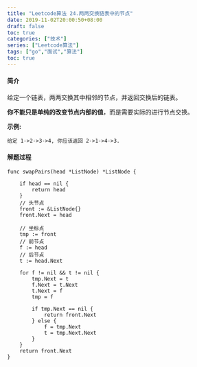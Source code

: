 ```yaml
---
title: "Leetcode算法 24.两两交换链表中的节点"
date: 2019-11-02T20:00:50+08:00
draft: false
toc: true
categories: ["技术"]
series: ["Leetcode算法"]
tags: ["go","面试","算法"]
toc: true
---
```


#### 简介

给定一个链表，两两交换其中相邻的节点，并返回交换后的链表。

**你不能只是单纯的改变节点内部的值**，而是需要实际的进行节点交换。

**示例:**
``` golang
给定 1->2->3->4, 你应该返回 2->1->4->3.
```

#### 解题过程

``` golang
func swapPairs(head *ListNode) *ListNode {

	if head == nil {
		return head
	}
	// 头节点
	front := &ListNode{}
	front.Next = head

	// 坐标点
	tmp := front
	// 前节点
	f := head
	// 后节点
	t := head.Next

	for f != nil && t != nil {
		tmp.Next = t
		f.Next = t.Next
		t.Next = f
		tmp = f

		if tmp.Next == nil {
			return front.Next
		} else {
			f = tmp.Next
			t = tmp.Next.Next
		}
	}
	return front.Next
}

```